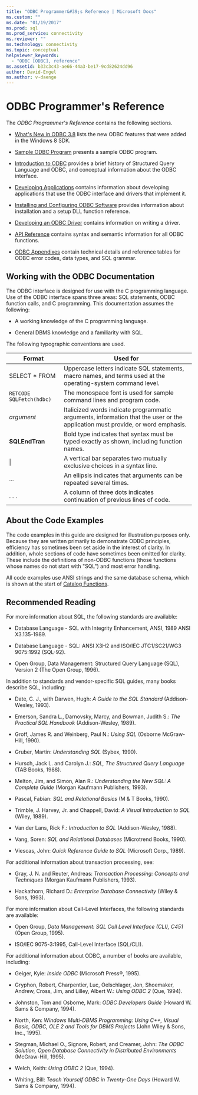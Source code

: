 ```yaml
---
title: "ODBC Programmer&#39;s Reference | Microsoft Docs"
ms.custom: ""
ms.date: "01/19/2017"
ms.prod: sql
ms.prod_service: connectivity
ms.reviewer: ""
ms.technology: connectivity
ms.topic: conceptual
helpviewer_keywords: 
  - "ODBC [ODBC], reference"
ms.assetid: b33c3c43-ae66-44a3-be17-9cd82624dd96
author: David-Engel
ms.author: v-daenge
---
```

# ODBC Programmer&#39;s Reference
The *ODBC Programmer's Reference* contains the following sections.  
  
-   [What's New in ODBC 3.8](../../odbc/reference/what-s-new-in-odbc-3-8.md) lists the new ODBC features that were added in the Windows 8 SDK.  
  
-   [Sample ODBC Program](../../odbc/reference/sample-odbc-program.md) presents a sample ODBC program.  
  
-   [Introduction to ODBC](../../odbc/reference/introduction-to-odbc.md) provides a brief history of Structured Query Language and ODBC, and conceptual information about the ODBC interface.  
  
-   [Developing Applications](../../odbc/reference/develop-app/developing-applications.md) contains information about developing applications that use the ODBC interface and drivers that implement it.  
  
-   [Installing and Configuring ODBC Software](../../odbc/reference/install/installing-and-configuring-the-odbc-software.md) provides information about installation and a setup DLL function reference.  
  
-   [Developing an ODBC Driver](../../odbc/reference/develop-driver/developing-an-odbc-driver.md) contains information on writing a driver.  
  
-   [API Reference](../../odbc/reference/syntax/odbc-reference.md) contains syntax and semantic information for all ODBC functions.  
  
-   [ODBC Appendixes](../../odbc/reference/appendixes/odbc-appendixes.md) contain technical details and reference tables for ODBC error codes, data types, and SQL grammar.  
  
## Working with the ODBC Documentation  
 The ODBC interface is designed for use with the C programming language. Use of the ODBC interface spans three areas: SQL statements, ODBC function calls, and C programming. This documentation assumes the following:  
  
-   A working knowledge of the C programming language.  
  
-   General DBMS knowledge and a familiarity with SQL.  
  
 The following typographic conventions are used.  
  
|Format|Used for|  
|------------|--------------|  
|SELECT * FROM|Uppercase letters indicate SQL statements, macro names, and terms used at the operating-system command level.|  
|`RETCODE SQLFetch(hdbc)`|The monospace font is used for sample command lines and program code.|  
|*argument*|Italicized words indicate programmatic arguments, information that the user or the application must provide, or word emphasis.|  
|**SQLEndTran**|Bold type indicates that syntax must be typed exactly as shown, including function names.|  
|&#124;|A vertical bar separates two mutually exclusive choices in a syntax line.|  
|...|An ellipsis indicates that arguments can be repeated several times.|  
|. . .|A column of three dots indicates continuation of previous lines of code.|  
  
## About the Code Examples  
 The code examples in this guide are designed for illustration purposes only. Because they are written primarily to demonstrate ODBC principles, efficiency has sometimes been set aside in the interest of clarity. In addition, whole sections of code have sometimes been omitted for clarity. These include the definitions of non-ODBC functions (those functions whose names do not start with "SQL") and most error handling.  
  
 All code examples use ANSI strings and the same database schema, which is shown at the start of [Catalog Functions](../../odbc/reference/develop-app/catalog-functions.md).  
  
## Recommended Reading  
 For more information about SQL, the following standards are available:  
  
-   Database Language - SQL with Integrity Enhancement, ANSI, 1989 ANSI X3.135-1989.  
  
-   Database Language - SQL: ANSI X3H2 and ISO/IEC JTC1/SC21/WG3 9075:1992 (SQL-92).  
  
-   Open Group, Data Management: Structured Query Language (SQL), Version 2 (The Open Group, 1996).  
  
 In addition to standards and vendor-specific SQL guides, many books describe SQL, including:  
  
-   Date, C. J., with Darwen, Hugh: *A Guide to the SQL Standard* (Addison-Wesley, 1993).  
  
-   Emerson, Sandra L., Darnovsky, Marcy, and Bowman, Judith S.: *The Practical SQL Handbook* (Addison-Wesley, 1989).  
  
-   Groff, James R. and Weinberg, Paul N.: *Using SQL* (Osborne McGraw-Hill, 1990).  
  
-   Gruber, Martin: *Understanding SQL* (Sybex, 1990).  
  
-   Hursch, Jack L. and Carolyn J.: *SQL, The Structured Query Language* (TAB Books, 1988).  
  
-   Melton, Jim, and Simon, Alan R.: *Understanding the New SQL: A Complete Guide* (Morgan Kaufmann Publishers, 1993).  
  
-   Pascal, Fabian: *SQL and Relational Basics* (M & T Books, 1990).  
  
-   Trimble, J. Harvey, Jr. and Chappell, David: *A Visual Introduction to SQL* (Wiley, 1989).  
  
-   Van der Lans, Rick F.: *Introduction to SQL* (Addison-Wesley, 1988).  
  
-   Vang, Soren: *SQL and Relational Databases* (Microtrend Books, 1990).  
  
-   Viescas, John: *Quick Reference Guide to SQL* (Microsoft Corp., 1989).  
  
 For additional information about transaction processing, see:  
  
-   Gray, J. N. and Reuter, Andreas: *Transaction Processing: Concepts and Techniques* (Morgan Kaufmann Publishers, 1993).  
  
-   Hackathorn, Richard D.: *Enterprise Database Connectivity* (Wiley & Sons, 1993).  
  
 For more information about Call-Level Interfaces, the following standards are available:  
  
-   Open Group, *Data Management: SQL Call Level Interface (CLI), C451* (Open Group, 1995).  
  
-   ISO/IEC 9075-3:1995, Call-Level Interface (SQL/CLI).  
  
 For additional information about ODBC, a number of books are available, including:  
  
-   Geiger, Kyle: *Inside ODBC* (Microsoft Press®, 1995).  
  
-   Gryphon, Robert, Charpentier, Luc, Oelschlager, Jon, Shoemaker, Andrew, Cross, Jim, and Lilley, Albert W.: *Using ODBC 2* (Que, 1994).  
  
-   Johnston, Tom and Osborne, Mark: *ODBC Developers Guide* (Howard W. Sams & Company, 1994).  
  
-   North, Ken: *Windows Multi-DBMS Programming: Using C++, Visual Basic, ODBC, OLE 2 and Tools for DBMS Projects* (John Wiley & Sons, Inc., 1995).  
  
-   Stegman, Michael O., Signore, Robert, and Creamer, John: *The ODBC Solution, Open Database Connectivity in Distributed Environments* (McGraw-Hill, 1995).  
  
-   Welch, Keith: *Using ODBC 2* (Que, 1994).  
  
-   Whiting, Bill: *Teach Yourself ODBC in Twenty-One Days* (Howard W. Sams & Company, 1994).
